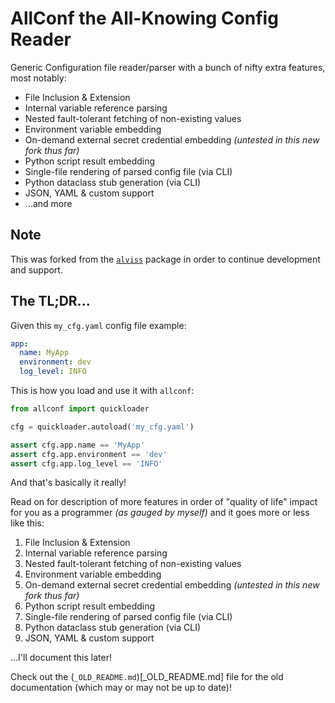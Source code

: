 # AllConf the All-Knowing Config Reader

Generic Configuration file reader/parser with a bunch of nifty extra 
features, most notably:

- File Inclusion & Extension
- Internal variable reference parsing
- Nested fault-tolerant fetching of non-existing values
- Environment variable embedding
- On-demand external secret credential embedding _(untested in this new fork thus far)_
- Python script result embedding
- Single-file rendering of parsed config file (via CLI)
- Python dataclass stub generation (via CLI)
- JSON, YAML & custom support
- ...and more


## Note

This was forked from the [`alviss`](https://github.com/ccpgames/allconf) package
in order to continue development and support. 

## The TL;DR...

Given this `my_cfg.yaml` config file example:

```yaml
app:
  name: MyApp
  environment: dev
  log_level: INFO
```

This is how you load and use it with `allconf`:

```python
from allconf import quickloader

cfg = quickloader.autoload('my_cfg.yaml')

assert cfg.app.name == 'MyApp'
assert cfg.app.environment == 'dev'
assert cfg.app.log_level == 'INFO'
```

And that's basically it really!

Read on for description of more features in order of "quality of life" impact 
for you as a programmer _(as gauged by myself)_ and it goes more or less like this:

1. File Inclusion & Extension
2. Internal variable reference parsing
3. Nested fault-tolerant fetching of non-existing values
4. Environment variable embedding
5. On-demand external secret credential embedding _(untested in this new fork thus far)_
6. Python script result embedding
7. Single-file rendering of parsed config file (via CLI)
8. Python dataclass stub generation (via CLI)
9. JSON, YAML & custom support

...I'll document this later!

Check out the (`_OLD_README.md`)[_OLD_README.md] file for the old documentation (which may or may not be up to date)!
